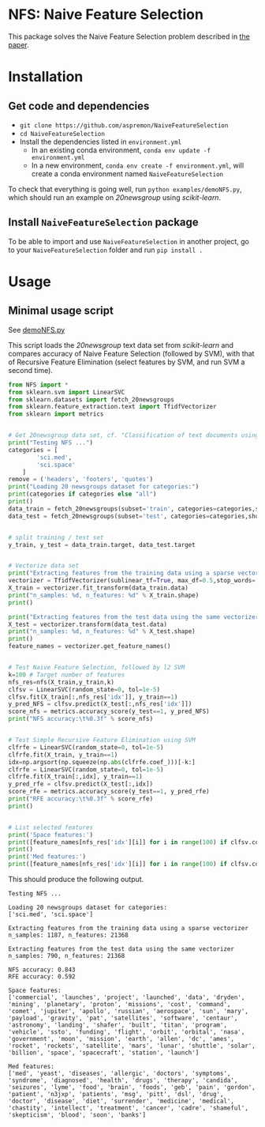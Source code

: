 ﻿NFS: Naive Feature Selection
=======

This package solves the Naive Feature Selection problem described in [the paper](https://arxiv.org/abs/1905.09884).

# Installation

## Get code and dependencies

- `git clone https://github.com/aspremon/NaiveFeatureSelection`
- `cd NaiveFeatureSelection`
- Install the dependencies listed in `environment.yml`
  - In an existing conda environment, `conda env update -f environment.yml`
  - In a new environment, `conda env create -f environment.yml`, will create a conda environment named `NaiveFeatureSelection`

To check that everything is going well, run `python examples/demoNFS.py`, which should run an example on *20newsgroup* using *scikit-learn*. 

## Install `NaiveFeatureSelection` package

To be able to import and use `NaiveFeatureSelection` in another project, go to your `NaiveFeatureSelection` folder and run `pip install .`

# Usage 

## Minimal usage script

See [demoNFS.py](demoNFS.py)

This script loads the *20newsgroup* text data set from *scikit-learn* and compares accuracy of Naive Feature Selection (followed by SVM), with that of Recursive Feature Elimination (select features by SVM, and run SVM a second time).

```python
from NFS import *
from sklearn.svm import LinearSVC
from sklearn.datasets import fetch_20newsgroups
from sklearn.feature_extraction.text import TfidfVectorizer
from sklearn import metrics


# Get 20newsgroup data set, cf. "Classification of text documents using sparse features" in sklearn doc.
print("Testing NFS ...")
categories = [
        'sci.med',
        'sci.space'
    ]
remove = ('headers', 'footers', 'quotes')
print("Loading 20 newsgroups dataset for categories:")
print(categories if categories else "all")
print()
data_train = fetch_20newsgroups(subset='train', categories=categories,shuffle=True, random_state=42,remove=remove)
data_test = fetch_20newsgroups(subset='test', categories=categories,shuffle=True, random_state=42,remove=remove)


# split training / test set
y_train, y_test = data_train.target, data_test.target


# Vectorize data set
print("Extracting features from the training data using a sparse vectorizer")
vectorizer = TfidfVectorizer(sublinear_tf=True, max_df=0.5,stop_words='english')
X_train = vectorizer.fit_transform(data_train.data)
print("n_samples: %d, n_features: %d" % X_train.shape)
print()

print("Extracting features from the test data using the same vectorizer")
X_test = vectorizer.transform(data_test.data)
print("n_samples: %d, n_features: %d" % X_test.shape)
print()
feature_names = vectorizer.get_feature_names()


# Test Naive Feature Selection, followed by l2 SVM
k=100 # Target number of features
nfs_res=nfs(X_train,y_train,k)
clfsv = LinearSVC(random_state=0, tol=1e-5)
clfsv.fit(X_train[:,nfs_res['idx']], y_train==1)
y_pred_NFS = clfsv.predict(X_test[:,nfs_res['idx']])
score_nfs = metrics.accuracy_score(y_test==1, y_pred_NFS)
print("NFS accuracy:\t%0.3f" % score_nfs)


# Test Simple Recursive Feature Elimination using SVM
clfrfe = LinearSVC(random_state=0, tol=1e-5)
clfrfe.fit(X_train, y_train==1)
idx=np.argsort(np.squeeze(np.abs(clfrfe.coef_)))[-k:]
clfrfe = LinearSVC(random_state=0, tol=1e-5)
clfrfe.fit(X_train[:,idx], y_train==1)
y_pred_rfe = clfsv.predict(X_test[:,idx])
score_rfe = metrics.accuracy_score(y_test==1, y_pred_rfe)
print("RFE accuracy:\t%0.3f" % score_rfe)
print()


# List selected features
print('Space features:')
print([feature_names[nfs_res['idx'][i]] for i in range(100) if clfsv.coef_[0][i]>=0])
print()
print('Med features:')
print([feature_names[nfs_res['idx'][i]] for i in range(100) if clfsv.coef_[0][i]<0])

```

This should produce the following output.

```
Testing NFS ...

Loading 20 newsgroups dataset for categories:
['sci.med', 'sci.space']

Extracting features from the training data using a sparse vectorizer
n_samples: 1187, n_features: 21368

Extracting features from the test data using the same vectorizer
n_samples: 790, n_features: 21368

NFS accuracy: 0.843
RFE accuracy: 0.592

Space features:
['commercial', 'launches', 'project', 'launched', 'data', 'dryden', 'mining', 'planetary', 'proton', 'missions', 'cost', 'command', 'comet', 'jupiter', 'apollo', 'russian', 'aerospace', 'sun', 'mary', 'payload', 'gravity', 'pat', 'satellites', 'software', 'centaur', 'astronomy', 'landing', 'shafer', 'built', 'titan', 'program', 'vehicle', 'ssto', 'funding', 'flight', 'orbit', 'orbital', 'nasa', 'government', 'moon', 'mission', 'earth', 'allen', 'dc', 'ames', 'rocket', 'rockets', 'satellite', 'mars', 'lunar', 'shuttle', 'solar', 'billion', 'space', 'spacecraft', 'station', 'launch']

Med features:
['med', 'yeast', 'diseases', 'allergic', 'doctors', 'symptoms', 'syndrome', 'diagnosed', 'health', 'drugs', 'therapy', 'candida', 'seizures', 'lyme', 'food', 'brain', 'foods', 'geb', 'pain', 'gordon', 'patient', 'n3jxp', 'patients', 'msg', 'pitt', 'dsl', 'drug', 'doctor', 'disease', 'diet', 'surrender', 'medicine', 'medical', 'chastity', 'intellect', 'treatment', 'cancer', 'cadre', 'shameful', 'skepticism', 'blood', 'soon', 'banks']
```


